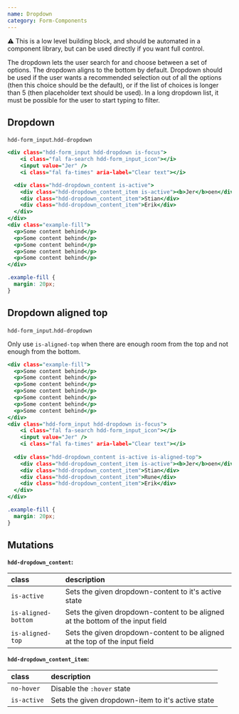 ```yaml
---
name: Dropdown
category: Form-Components
---
```


⚠️ This is a low level building block, and should be automated in a component library, but can be used directly if you want full control.

The dropdown lets the user search for and choose between a set of options. The dropdown aligns to the bottom by default.
Dropdown should be used if the user wants a recommended selection out of all the options (then this choice should be the default), or if the list of choices is longer than 5 (then placeholder text should be used). In a long dropdown list, it must be possible for the user to start typing to filter.

## Dropdown
`hdd-form_input`.`hdd-dropdown`

```dropdown.html
<div class="hdd-form_input hdd-dropdown is-focus">
    <i class="fal fa-search hdd-form_input_icon"></i>
    <input value="Jer" />
    <i class="fal fa-times" aria-label="Clear text"></i>

  <div class="hdd-dropdown_content is-active">
    <div class="hdd-dropdown_content_item is-active"><b>Jer</b>oen</div>
    <div class="hdd-dropdown_content_item">Stian</div>
    <div class="hdd-dropdown_content_item">Erik</div>
  </div>
</div>
<div class="example-fill">
  <p>Some content behind</p>
  <p>Some content behind</p>
  <p>Some content behind</p>
  <p>Some content behind</p>
  <p>Some content behind</p>
</div>
```
```dropdown.css  hidden
.example-fill {
  margin: 20px;
}
```

## Dropdown aligned top
`hdd-form_input`.`hdd-dropdown`

Only use `is-aligned-top` when there are enough room from the top and not enough from the bottom.
 
```dropdown-top.html
<div class="example-fill">
  <p>Some content behind</p>
  <p>Some content behind</p>
  <p>Some content behind</p>
  <p>Some content behind</p>
  <p>Some content behind</p>
  <p>Some content behind</p>
  <p>Some content behind</p>
</div>
<div class="hdd-form_input hdd-dropdown is-focus">
    <i class="fal fa-search hdd-form_input_icon"></i>
    <input value="Jer" />
    <i class="fal fa-times" aria-label="Clear text"></i>
 
  <div class="hdd-dropdown_content is-active is-aligned-top">
    <div class="hdd-dropdown_content_item is-active"><b>Jer</b>oen</div>
    <div class="hdd-dropdown_content_item">Stian</div>
    <div class="hdd-dropdown_content_item">Rune</div>
    <div class="hdd-dropdown_content_item">Erik</div>
  </div>
</div>
```
```dropdown-top.css  hidden
.example-fill {
  margin: 20px;
}
```



## Mutations
**`hdd-dropdown_content`:**

| class | description|
| :--- | :--- |
| `is-active` | Sets the given dropdown-content to it's active state |
| `is-aligned-bottom` | Sets the given dropdown-content to be aligned at the bottom of the input field |
| `is-aligned-top` | Sets the given dropdown-content to be aligned at the top of the input field |

**`hdd-dropdown_content_item`:**

| class | description|
| :--- | :--- |
| `no-hover` | Disable the `:hover` state |
| `is-active` | Sets the given dropdown-item to it's active state |
